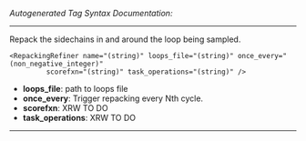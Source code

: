 _Autogenerated Tag Syntax Documentation:_

---
Repack the sidechains in and around the loop being sampled.

```
<RepackingRefiner name="(string)" loops_file="(string)" once_every="(non_negative_integer)"
         scorefxn="(string)" task_operations="(string)" />
```

-   **loops_file**: path to loops file
-   **once_every**: Trigger repacking every Nth cycle.
-   **scorefxn**: XRW TO DO
-   **task_operations**: XRW TO DO

---
